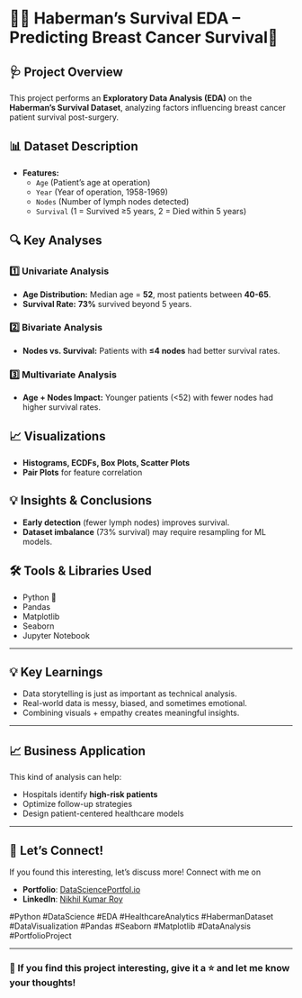 # 💉💊 Haberman’s Survival EDA – Predicting Breast Cancer Survival🏥

## **🩺 Project Overview**  
This project performs an **Exploratory Data Analysis (EDA)** on the **Haberman’s Survival Dataset**, analyzing factors influencing breast cancer patient survival post-surgery.  

## **📊 Dataset Description**  
- **Features:**  
  - `Age` (Patient’s age at operation)  
  - `Year` (Year of operation, 1958-1969)  
  - `Nodes` (Number of lymph nodes detected)  
  - `Survival` (1 = Survived ≥5 years, 2 = Died within 5 years)  

## **🔍 Key Analyses**  
### **1️⃣ Univariate Analysis**  
- **Age Distribution:** Median age = **52**, most patients between **40-65**.  
- **Survival Rate:** **73%** survived beyond 5 years.  

### **2️⃣ Bivariate Analysis**  
- **Nodes vs. Survival:** Patients with **≤4 nodes** had better survival rates.  

### **3️⃣ Multivariate Analysis**  
- **Age + Nodes Impact:** Younger patients (<52) with fewer nodes had higher survival rates.  

## **📈 Visualizations**  
- **Histograms, ECDFs, Box Plots, Scatter Plots**  
- **Pair Plots** for feature correlation  

## **💡 Insights & Conclusions**  
- **Early detection** (fewer lymph nodes) improves survival.  
- **Dataset imbalance** (73% survival) may require resampling for ML models.  

## 🛠️ Tools & Libraries Used

- Python 🐍
- Pandas
- Matplotlib
- Seaborn
- Jupyter Notebook

---

## 💡 Key Learnings

- Data storytelling is just as important as technical analysis.
- Real-world data is messy, biased, and sometimes emotional.
- Combining visuals + empathy creates meaningful insights.

---

## 📈 Business Application

This kind of analysis can help:
- Hospitals identify **high-risk patients**
- Optimize follow-up strategies
- Design patient-centered healthcare models

---

## 🔗 **Let’s Connect!**  
If you found this interesting, let’s discuss more! Connect with me on
- **Portfolio**: [DataSciencePortfol.io](https://www.datascienceportfol.io/nikhilroy744)  
- **LinkedIn**: [Nikhil Kumar Roy](https://www.linkedin.com/in/nikhil-kumar-roy/)    

#Python #DataScience #EDA #HealthcareAnalytics #HabermanDataset #DataVisualization #Pandas #Seaborn #Matplotlib #DataAnalysis #PortfolioProject 

---

### 🌟 If you find this project interesting, give it a ⭐ and let me know your thoughts!  
